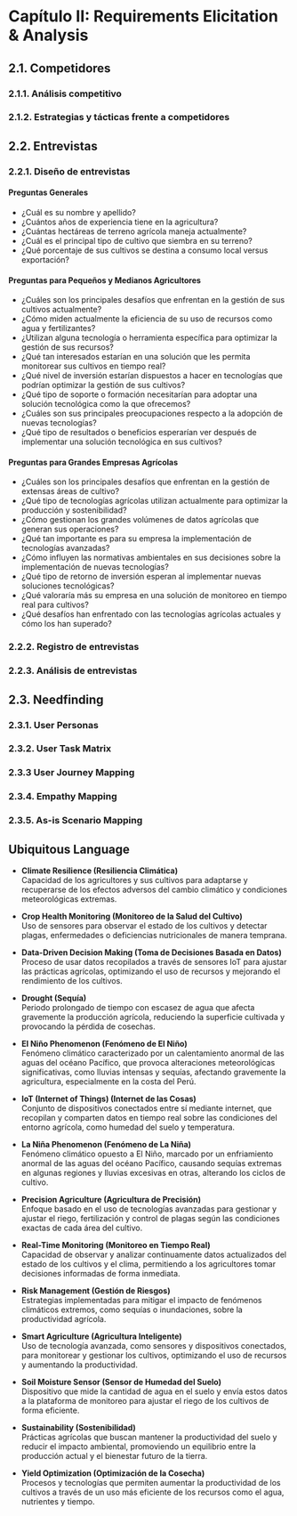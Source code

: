 # Capítulo II: Requirements Elicitation & Analysis

## 2.1. Competidores

### 2.1.1. Análisis competitivo

### 2.1.2. Estrategias y tácticas frente a competidores

## 2.2. Entrevistas

### 2.2.1. Diseño de entrevistas

#### Preguntas Generales

- ¿Cuál es su nombre y apellido?
- ¿Cuántos años de experiencia tiene en la agricultura?
- ¿Cuántas hectáreas de terreno agrícola maneja actualmente?
- ¿Cuál es el principal tipo de cultivo que siembra en su terreno?
- ¿Qué porcentaje de sus cultivos se destina a consumo local versus exportación?

#### Preguntas para Pequeños y Medianos Agricultores

- ¿Cuáles son los principales desafíos que enfrentan en la gestión de sus cultivos actualmente?
- ¿Cómo miden actualmente la eficiencia de su uso de recursos como agua y fertilizantes?
- ¿Utilizan alguna tecnología o herramienta específica para optimizar la gestión de sus recursos?
- ¿Qué tan interesados estarían en una solución que les permita monitorear sus cultivos en tiempo real?
- ¿Qué nivel de inversión estarían dispuestos a hacer en tecnologías que podrían optimizar la gestión de sus cultivos?
- ¿Qué tipo de soporte o formación necesitarían para adoptar una solución tecnológica como la que ofrecemos?
- ¿Cuáles son sus principales preocupaciones respecto a la adopción de nuevas tecnologías?
- ¿Qué tipo de resultados o beneficios esperarían ver después de implementar una solución tecnológica en sus cultivos?

#### Preguntas para Grandes Empresas Agrícolas

- ¿Cuáles son los principales desafíos que enfrentan en la gestión de extensas áreas de cultivo?
- ¿Qué tipo de tecnologías agrícolas utilizan actualmente para optimizar la producción y sostenibilidad?
- ¿Cómo gestionan los grandes volúmenes de datos agrícolas que generan sus operaciones?
- ¿Qué tan importante es para su empresa la implementación de tecnologías avanzadas?
- ¿Cómo influyen las normativas ambientales en sus decisiones sobre la implementación de nuevas tecnologías?
- ¿Qué tipo de retorno de inversión esperan al implementar nuevas soluciones tecnológicas?
- ¿Qué valoraría más su empresa en una solución de monitoreo en tiempo real para cultivos?
- ¿Qué desafíos han enfrentado con las tecnologías agrícolas actuales y cómo los han superado?



### 2.2.2. Registro de entrevistas

### 2.2.3. Análisis de entrevistas

## 2.3. Needfinding
### 2.3.1. User Personas

### 2.3.2. User Task Matrix

### 2.3.3 User Journey Mapping

### 2.3.4. Empathy Mapping 

### 2.3.5. As-is Scenario Mapping

## Ubiquitous Language

- **Climate Resilience (Resiliencia Climática)**  
  Capacidad de los agricultores y sus cultivos para adaptarse y recuperarse de los efectos adversos del cambio climático y condiciones meteorológicas extremas.

- **Crop Health Monitoring (Monitoreo de la Salud del Cultivo)**  
  Uso de sensores para observar el estado de los cultivos y detectar plagas, enfermedades o deficiencias nutricionales de manera temprana.

- **Data-Driven Decision Making (Toma de Decisiones Basada en Datos)**  
  Proceso de usar datos recopilados a través de sensores IoT para ajustar las prácticas agrícolas, optimizando el uso de recursos y mejorando el rendimiento de los cultivos.

- **Drought (Sequía)**  
  Periodo prolongado de tiempo con escasez de agua que afecta gravemente la producción agrícola, reduciendo la superficie cultivada y provocando la pérdida de cosechas.

- **El Niño Phenomenon (Fenómeno de El Niño)**  
  Fenómeno climático caracterizado por un calentamiento anormal de las aguas del océano Pacífico, que provoca alteraciones meteorológicas significativas, como lluvias intensas y sequías, afectando gravemente la agricultura, especialmente en la costa del Perú.

- **IoT (Internet of Things) (Internet de las Cosas)**  
  Conjunto de dispositivos conectados entre sí mediante internet, que recopilan y comparten datos en tiempo real sobre las condiciones del entorno agrícola, como humedad del suelo y temperatura.

- **La Niña Phenomenon (Fenómeno de La Niña)**  
  Fenómeno climático opuesto a El Niño, marcado por un enfriamiento anormal de las aguas del océano Pacífico, causando sequías extremas en algunas regiones y lluvias excesivas en otras, alterando los ciclos de cultivo.

- **Precision Agriculture (Agricultura de Precisión)**  
  Enfoque basado en el uso de tecnologías avanzadas para gestionar y ajustar el riego, fertilización y control de plagas según las condiciones exactas de cada área del cultivo.

- **Real-Time Monitoring (Monitoreo en Tiempo Real)**  
  Capacidad de observar y analizar continuamente datos actualizados del estado de los cultivos y el clima, permitiendo a los agricultores tomar decisiones informadas de forma inmediata.

- **Risk Management (Gestión de Riesgos)**  
  Estrategias implementadas para mitigar el impacto de fenómenos climáticos extremos, como sequías o inundaciones, sobre la productividad agrícola.

- **Smart Agriculture (Agricultura Inteligente)**  
  Uso de tecnología avanzada, como sensores y dispositivos conectados, para monitorear y gestionar los cultivos, optimizando el uso de recursos y aumentando la productividad.

- **Soil Moisture Sensor (Sensor de Humedad del Suelo)**  
  Dispositivo que mide la cantidad de agua en el suelo y envía estos datos a la plataforma de monitoreo para ajustar el riego de los cultivos de forma eficiente.

- **Sustainability (Sostenibilidad)**  
  Prácticas agrícolas que buscan mantener la productividad del suelo y reducir el impacto ambiental, promoviendo un equilibrio entre la producción actual y el bienestar futuro de la tierra.

- **Yield Optimization (Optimización de la Cosecha)**  
  Procesos y tecnologías que permiten aumentar la productividad de los cultivos a través de un uso más eficiente de los recursos como el agua, nutrientes y tiempo.
